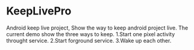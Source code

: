 # KeepLivePro

Android keep live project, Show the way to keep android project live.
The current demo show the three ways to keep.
1.Start one pixel activity throught service.
2.Start forground service.
3.Wake up each other.
